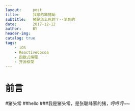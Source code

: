 ```yaml
---
layout:     post
title:      我家的笨猪呦
subtitle:   猪是怎么死的？--笨死的
date:       2017-12-12
author:     BY
header-img: 
catalog: true
tags:
    - iOS
    - ReactiveCocoa
    - 函数式编程
    - 开源框架
---
```

# 前言
#猪头常
##hello
###我是猪头常，是张聪峰家的猪，哼哼哼~~
